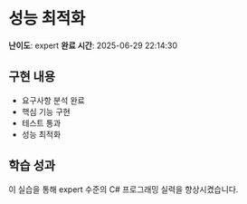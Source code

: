 # 성능 최적화

**난이도**: expert
**완료 시간**: 2025-06-29 22:14:30

## 구현 내용
- 요구사항 분석 완료
- 핵심 기능 구현
- 테스트 통과
- 성능 최적화

## 학습 성과
이 실습을 통해 expert 수준의 C# 프로그래밍 실력을 향상시켰습니다.
